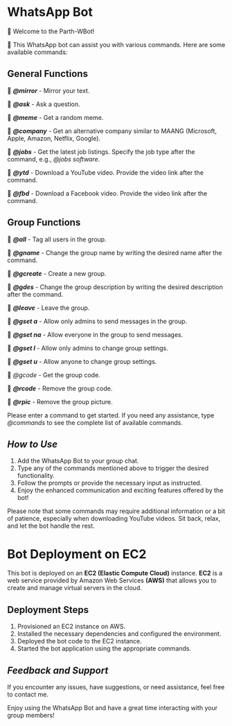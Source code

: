 # WhatsApp Bot

👋 Welcome to the Parth-WBot!

🤖 This WhatsApp bot can assist you with various commands. Here are some available commands:

**General Functions**
-----------------------------
🔸 ***@mirror*** - Mirror your text.

🔸 ***@ask*** - Ask a question.

🔸 ***@meme*** - Get a random meme.

🔸 ***@company*** - Get an alternative company similar to MAANG (Microsoft, Apple, Amazon, Netflix, Google).

🔸 ***@jobs*** - Get the latest job listings. Specify the job type after the command, e.g., *@jobs software*.

🔸 ***@ytd*** - Download a YouTube video. Provide the video link after the command.

🔸 ***@fbd*** - Download a Facebook video. Provide the video link after the command.

**Group Functions**
---------------------------
🔹 ***@all*** - Tag all users in the group.

🔹 ***@gname*** - Change the group name by writing the desired name after the command.

🔹 ***@gcreate*** - Create a new group.

🔹 ***@gdes*** - Change the group description by writing the desired description after the command.

🔹 ***@leave*** - Leave the group.

🔹 ***@gset a*** - Allow only admins to send messages in the group.

🔹 ***@gset na*** - Allow everyone in the group to send messages.

🔹 ***@gset l*** - Allow only admins to change group settings.

🔹 ***@gset u*** - Allow anyone to change group settings.

🔹 *@gcode* - Get the group code.

🔹 ***@rcode*** - Remove the group code.

🔹 ***@rpic*** - Remove the group picture.

Please enter a command to get started. If you need any assistance, type *@commands* to see the complete list of available commands.

## *How to Use*
1. Add the WhatsApp Bot to your group chat.
2. Type any of the commands mentioned above to trigger the desired functionality.
3. Follow the prompts or provide the necessary input as instructed.
4. Enjoy the enhanced communication and exciting features offered by the bot!

Please note that some commands may require additional information or a bit of patience, especially when downloading YouTube videos. Sit back, relax, and let the bot handle the rest.

# Bot Deployment on EC2

This bot is deployed on an **EC2 (Elastic Compute Cloud)** instance. **EC2** is a web service provided by Amazon Web Services **(AWS)** that allows you to create and manage virtual servers in the cloud.

## Deployment Steps

1. Provisioned an EC2 instance on AWS.
2. Installed the necessary dependencies and configured the environment.
3. Deployed the bot code to the EC2 instance.
4. Started the bot application using the appropriate commands.

## *Feedback and Support*

If you encounter any issues, have suggestions, or need assistance, feel free to contact me.

Enjoy using the WhatsApp Bot and have a great time interacting with your group members!
